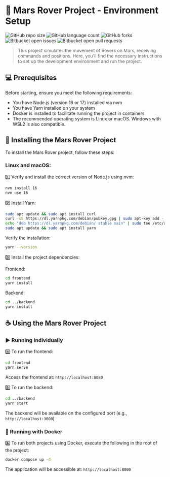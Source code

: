 # 🚀 Mars Rover Project - Environment Setup

![GitHub repo size](https://img.shields.io/github/repo-size/kennys404/mars-rover?style=for-the-badge)
![GitHub language count](https://img.shields.io/github/languages/count/kennys404/mars-rover?style=for-the-badge)
![GitHub forks](https://img.shields.io/github/forks/kennys404/mars-rover?style=for-the-badge)
![Bitbucket open issues](https://img.shields.io/bitbucket/issues/kennys404/mars-rover?style=for-the-badge)
![Bitbucket open pull requests](https://img.shields.io/bitbucket/pr-raw/kennys404/mars-rover?style=for-the-badge)



> This project simulates the movement of Rovers on Mars, receiving commands and positions. Here, you'll find the necessary instructions to set up the development environment and run the project.

## 💻 Prerequisites

Before starting, ensure you meet the following requirements:

- You have Node.js (version 16 or 17) installed via nvm
- You have Yarn installed on your system
- Docker is installed to facilitate running the project in containers
- The recommended operating system is Linux or macOS. Windows with WSL2 is also compatible.

## 🚀 Installing the Mars Rover Project

To install the Mars Rover project, follow these steps:

### Linux and macOS:

1️⃣ Verify and install the correct version of Node.js using nvm:

```bash
nvm install 16
nvm use 16
```

2️⃣ Install Yarn:

```bash
sudo apt update && sudo apt install curl
curl -sS https://dl.yarnpkg.com/debian/pubkey.gpg | sudo apt-key add -
echo "deb https://dl.yarnpkg.com/debian/ stable main" | sudo tee /etc/apt/sources.list.d/yarn.list
sudo apt update && sudo apt install yarn
```

Verify the installation:

```bash
yarn --version
```

3️⃣ Install the project dependencies:

Frontend:

```bash
cd frontend
yarn install
```

Backend:

```bash
cd ../backend
yarn install
```

## ☕ Using the Mars Rover Project

### ▶️ Running Individually

4️⃣ To run the frontend:

```bash
cd frontend
yarn serve
```

Access the frontend at: `http://localhost:8080`

5️⃣ To run the backend:

```bash
cd ../backend
yarn start
```

The backend will be available on the configured port (e.g., `http://localhost:3000`)

### 🐳 Running with Docker

6️⃣ To run both projects using Docker, execute the following in the root of the project:

```bash
docker compose up -d
```

The application will be accessible at: `http://localhost:8000`
